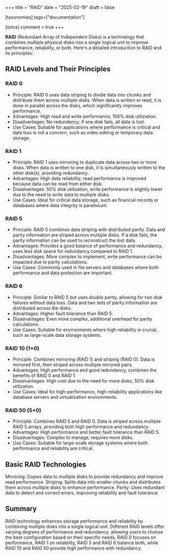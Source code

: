 +++
title = "RAID"
date = "2025-02-19"
draft = false

[taxonomies]
tags=["documentation"]

[extra]
comment = true
+++

**RAID** (Redundant Array of Independent Disks) is a technology that combines multiple physical disks into a single logical unit to improve performance, reliability, or both. Here's a detailed introduction to RAID and its principles:

## RAID Levels and Their Principles

### RAID 0

- Principle: RAID 0 uses data striping to divide data into chunks and distribute them across multiple disks. When data is written or read, it is done in parallel across the disks, which significantly improves performance.
- Advantages: High read and write performance, 100% disk utilization.
- Disadvantages: No redundancy; if one disk fails, all data is lost.
- Use Cases: Suitable for applications where performance is critical and data loss is not a concern, such as video editing or temporary data storage.

### RAID 1

- Principle: RAID 1 uses mirroring to duplicate data across two or more disks. When data is written to one disk, it is simultaneously written to the other disk(s), providing redundancy.
- Advantages: High data reliability, read performance is improved because data can be read from either disk.
- Disadvantages: 50% disk utilization, write performance is slightly lower due to the need to write data to multiple disks.
- Use Cases: Ideal for critical data storage, such as financial records or databases where data integrity is paramount.

### RAID 5

- Principle: RAID 5 combines data striping with distributed parity. Data and parity information are striped across multiple disks. If a disk fails, the parity information can be used to reconstruct the lost data.
- Advantages: Provides a good balance of performance and redundancy, uses less disk space for redundancy compared to RAID 1.
- Disadvantages: More complex to implement, write performance can be impacted due to parity calculations.
- Use Cases: Commonly used in file servers and databases where both performance and data protection are important.

### RAID 6

- Principle: Similar to RAID 5 but uses double parity, allowing for two disk failures without data loss. Data and two sets of parity information are distributed across the disks.
- Advantages: Higher fault tolerance than RAID 5.
- Disadvantages: Even more complex, additional overhead for parity calculations.
- Use Cases: Suitable for environments where high reliability is crucial, such as large-scale data storage systems.

### RAID 10 (1+0)

- Principle: Combines mirroring (RAID 1) and striping (RAID 0). Data is mirrored first, then striped across multiple mirrored pairs.
- Advantages: High performance and good redundancy, combines the benefits of RAID 0 and RAID 1.
- Disadvantages: High cost due to the need for more disks, 50% disk utilization.
- Use Cases: Ideal for high-performance, high-reliability applications like database servers and virtualization environments.

### RAID 50 (5+0)

- Principle: Combines RAID 5 and RAID 0. Data is striped across multiple RAID 5 arrays, providing both high performance and redundancy.
- Advantages: High performance and better fault tolerance than RAID 5.
- Disadvantages: Complex to manage, requires more disks.
- Use Cases: Suitable for large-scale storage systems where both performance and reliability are critical.

## Basic RAID Technologies

Mirroring: Copies data to multiple disks to provide redundancy and improve read performance.
Striping: Splits data into smaller chunks and distributes them across multiple disks to enhance performance.
Parity: Uses redundant data to detect and correct errors, improving reliability and fault tolerance.

## Summary

RAID technology enhances storage performance and reliability by combining multiple disks into a single logical unit. Different RAID levels offer varying degrees of performance and redundancy, allowing users to choose the best configuration based on their specific needs. RAID 0 focuses on performance, RAID 1 on reliability, RAID 5 and RAID 6 balance both, while RAID 10 and RAID 50 provide high performance with redundancy.

